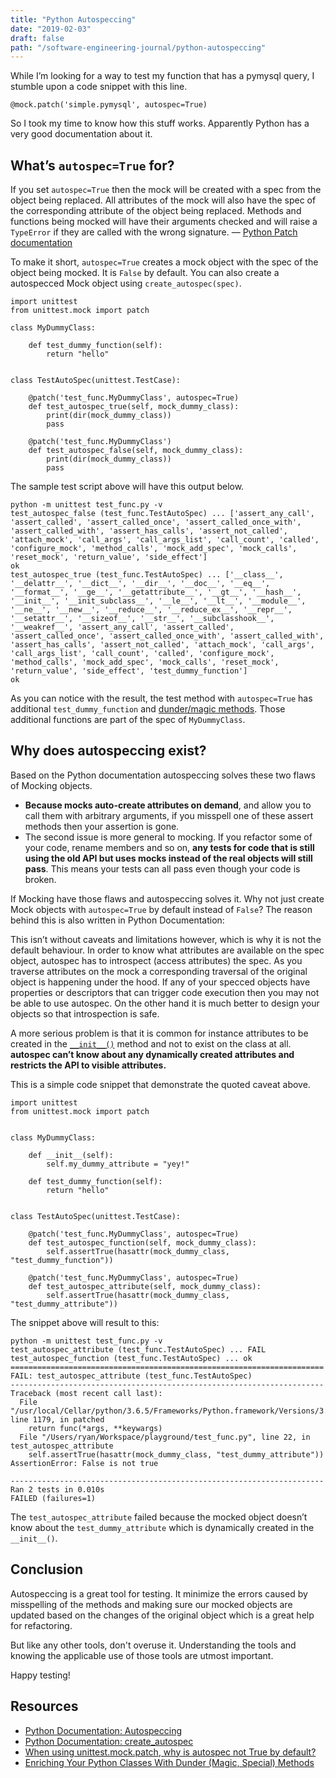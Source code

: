```yaml
---
title: "Python Autospeccing"
date: "2019-02-03"
draft: false
path: "/software-engineering-journal/python-autospeccing"
---
```


While I’m looking for a way to test my function that has a pymysql query, I stumble upon a code snippet with this line.

```
@mock.patch('simple.pymysql', autospec=True)
```

So I took my time to know how this stuff works. Apparently Python has a very good documentation about it.

## What’s `autospec=True` for?

  If you set `autospec=True` then the mock will be created with a spec from the object being replaced. All attributes of the mock will also have the spec of the corresponding attribute of the object being replaced. Methods and functions being mocked will have their arguments checked and will raise a `TypeError` if they are called with the wrong signature. — [Python Patch documentation](https://docs.python.org/3.5/library/unittest.mock.html#patch)

To make it short, `autospec=True` creates a mock object with the spec of the object being mocked. It is `False` by default. You can also create a autospecced Mock object using `create_autospec(spec)`.

```
import unittest
from unittest.mock import patch

class MyDummyClass:

    def test_dummy_function(self):
        return "hello"


class TestAutoSpec(unittest.TestCase):

    @patch('test_func.MyDummyClass', autospec=True)
    def test_autospec_true(self, mock_dummy_class):
        print(dir(mock_dummy_class))
        pass

    @patch('test_func.MyDummyClass')
    def test_autospec_false(self, mock_dummy_class):
        print(dir(mock_dummy_class))
        pass
```

The sample test script above will have this output below.

```
python -m unittest test_func.py -v
test_autospec_false (test_func.TestAutoSpec) ... ['assert_any_call', 'assert_called', 'assert_called_once', 'assert_called_once_with', 'assert_called_with', 'assert_has_calls', 'assert_not_called', 'attach_mock', 'call_args', 'call_args_list', 'call_count', 'called', 'configure_mock', 'method_calls', 'mock_add_spec', 'mock_calls', 'reset_mock', 'return_value', 'side_effect']
ok
test_autospec_true (test_func.TestAutoSpec) ... ['__class__', '__delattr__', '__dict__', '__dir__', '__doc__', '__eq__', '__format__', '__ge__', '__getattribute__', '__gt__', '__hash__', '__init__', '__init_subclass__', '__le__', '__lt__', '__module__', '__ne__', '__new__', '__reduce__', '__reduce_ex__', '__repr__', '__setattr__', '__sizeof__', '__str__', '__subclasshook__', '__weakref__', 'assert_any_call', 'assert_called', 'assert_called_once', 'assert_called_once_with', 'assert_called_with', 'assert_has_calls', 'assert_not_called', 'attach_mock', 'call_args', 'call_args_list', 'call_count', 'called', 'configure_mock', 'method_calls', 'mock_add_spec', 'mock_calls', 'reset_mock', 'return_value', 'side_effect', 'test_dummy_function']
ok
```

As you can notice with the result, the test method with `autospec=True` has additional `test_dummy_function` and [dunder/magic methods](https://dbader.org/blog/python-dunder-methods). Those additional functions are part of the spec of `MyDummyClass`.

## Why does autospeccing exist?
Based on the Python documentation autospeccing solves these two flaws of Mocking objects.

- **Because mocks auto-create attributes on demand**, and allow you to call them with arbitrary arguments, if you misspell one of these assert methods then your assertion is gone.
- The second issue is more general to mocking. If you refactor some of your code, rename members and so on, **any tests for code that is still using the old API but uses mocks instead of the real objects will still pass**. This means your tests can all pass even though your code is broken.

If Mocking have those flaws and autospeccing solves it. Why not just create Mock objects with `autospec=True` by default instead of `False`? The reason behind this is also written in Python Documentation:

  This isn’t without caveats and limitations however, which is why it is not the default behaviour. In order to know what attributes are available on the spec object, autospec has to introspect (access attributes) the spec. As you traverse attributes on the mock a corresponding traversal of the original object is happening under the hood. If any of your specced objects have properties or descriptors that can trigger code execution then you may not be able to use autospec. On the other hand it is much better to design your objects so that introspection is safe.

  A more serious problem is that it is common for instance attributes to be created in the [`__init__()`](https://docs.python.org/3.5/reference/datamodel.html#object.__init__) method and not to exist on the class at all. **autospec can’t know about any dynamically created attributes and restricts the API to visible attributes.**

This is a simple code snippet that demonstrate the quoted caveat above.

```
import unittest
from unittest.mock import patch


class MyDummyClass:

    def __init__(self):
        self.my_dummy_attribute = "yey!"

    def test_dummy_function(self):
        return "hello"


class TestAutoSpec(unittest.TestCase):

    @patch('test_func.MyDummyClass', autospec=True)
    def test_autospec_function(self, mock_dummy_class):
        self.assertTrue(hasattr(mock_dummy_class, "test_dummy_function"))

    @patch('test_func.MyDummyClass', autospec=True)
    def test_autospec_attribute(self, mock_dummy_class):
        self.assertTrue(hasattr(mock_dummy_class, "test_dummy_attribute"))
```

The snippet above will result to this:

```
python -m unittest test_func.py -v
test_autospec_attribute (test_func.TestAutoSpec) ... FAIL
test_autospec_function (test_func.TestAutoSpec) ... ok
======================================================================
FAIL: test_autospec_attribute (test_func.TestAutoSpec)
----------------------------------------------------------------------
Traceback (most recent call last):
  File "/usr/local/Cellar/python/3.6.5/Frameworks/Python.framework/Versions/3.6/lib/python3.6/unittest/mock.py", line 1179, in patched
    return func(*args, **keywargs)
  File "/Users/ryan/Workspace/playground/test_func.py", line 22, in test_autospec_attribute
    self.assertTrue(hasattr(mock_dummy_class, "test_dummy_attribute"))
AssertionError: False is not true

----------------------------------------------------------------------
Ran 2 tests in 0.010s
FAILED (failures=1)
```

The `test_autospec_attribute` failed because the mocked object doesn’t know about the `test_dummy_attribute` which is dynamically created in the `__init__()`.

## Conclusion

Autospeccing is a great tool for testing. It minimize the errors caused by misspelling of the methods and making sure our mocked objects are updated based on the changes of the original object which is a great help for refactoring.

But like any other tools, don't overuse it. Understanding the tools and knowing the applicable use of those tools are utmost important.

Happy testing!

## Resources

- [Python Documentation: Autospeccing](https://docs.python.org/3.5/library/unittest.mock.html#autospeccing)
- [Python Documentation: create_autospec](https://docs.python.org/3.5/library/unittest.mock.html#unittest.mock.create_autospec)
- [When using unittest.mock.patch, why is autospec not True by default?](https://stackoverflow.com/questions/35915703/when-using-unittest-mock-patch-why-is-autospec-not-true-by-default)
- [Enriching Your Python Classes With Dunder (Magic, Special) Methods](https://dbader.org/blog/python-dunder-methods)